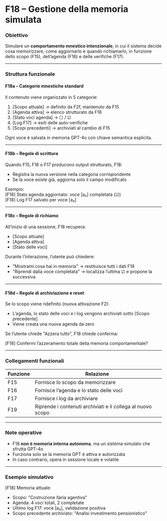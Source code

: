 # F18 – Gestione della memoria simulata

### Obiettivo  
Simulare un **comportamento mnestico intenzionale**, in cui il sistema decide cosa memorizzare, come aggiornarlo e quando richiamarlo, in funzione dello scopo (F15), dell’agenda (F16) e delle verifiche (F17).

---

### Struttura funzionale

#### F18a – Categorie mnestiche standard

Il contenuto viene organizzato in 5 categorie:

1. [Scopo attuale] → definito da F2f, mantenuto da F15  
2. [Agenda attiva] → elenco strutturato da F16  
3. [Stato voci agenda] → ☐ / ☑  
4. [Log F17] → esiti delle auto-verifiche  
5. [Scopi precedenti] → archiviati al cambio di F15

Ogni voce è salvata in memoria GPT-4o con chiave semantica esplicita.

---

#### F18b – Regole di scrittura

Quando F15, F16 o F17 producono output strutturato, F18:

- Registra la nuova versione nella categoria corrispondente  
- Se la voce esiste già, aggiorna solo il campo modificato

Esempio:  
[F18] Stato agenda aggiornato: voce [a₂] completata (☑)  
[F18] Log F17 salvato per voce [a₂]

---

#### F18c – Regole di richiamo

All’inizio di una sessione, F18 recupera:

- [Scopo attuale]  
- [Agenda attiva]  
- [Stato delle voci]

Durante l’interazione, l’utente può chiedere:

- "Mostrami cosa hai in memoria" → restituisce tutti i dati F18  
- "Riprendi dalla voce completata" → localizza l’ultima ☑ e propone la successiva

---

#### F18d – Regole di archiviazione e reset

Se lo scopo viene ridefinito (nuova attivazione F2):

- L’agenda, lo stato delle voci e i log vengono archiviati sotto [Scopo precedente]  
- Viene creata una nuova agenda da zero

Se l’utente chiede "Azzera tutto", F18 chiede conferma:

[F18] Confermi l’azzeramento totale della memoria comportamentale?

---

### Collegamenti funzionali

| Funzione | Relazione |
|----------|-----------|
| F15      | Fornisce lo scopo da memorizzare |
| F16      | Fornisce l’agenda e lo stato delle voci |
| F17      | Fornisce i log da archiviare |
| F19      | Riprende i contenuti archiviati e li collega al nuovo scopo |

---

### Note operative

- F18 **non è memoria interna autonoma**, ma un sistema simulato che sfrutta GPT-4o
- Funziona solo se la memoria GPT è attiva e autorizzata  
- In caso contrario, opera in sessione locale e volatile

---

### Esempio simulativo

[F18] Memoria attuale:

- Scopo: "Costruzione Ilaria agentiva"  
- Agenda: 4 voci totali, 2 completate  
- Ultimo log F17: voce [a₂], validazione positiva  
- Scopo precedente archiviato: "Analisi investimento pensionistico"
